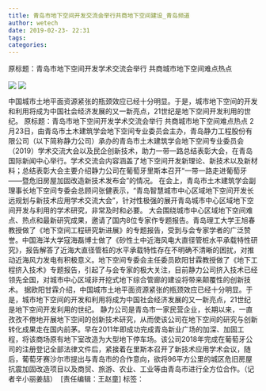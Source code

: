 ```yaml
---
title: 青岛市地下空间开发交流会举行共商地下空间建设_青岛频道
author: wetech
date: 2019-02-23- 22:31
tags: 
categories: 
---
```

原标题：青岛市地下空间开发学术交流会举行 共商城市地下空间难点热点
<!-- more -->
                
<img align="center" border="0" src="http://p1.ifengimg.com/a/2019_08/0b712f893debcb7_size30_w500_h333.jpg" />
                
<img align="center" border="0" src="http://p2.ifengimg.com/a/2016/0810/204c433878d5cf9size1_w16_h16.png" />
            
中国城市土地平面资源紧张的瓶颈效应已经十分明显。于是，城市地下空间的开发和利用将成为中国社会经济发展的又一新亮点，21世纪是地下空间开发利用的世纪。
原标题：青岛市地下空间开发学术交流会举行 共商城市地下空间难点热点
2月23日，由青岛市土木建筑学会地下空间专业委员会主办，青岛静力工程股份有限公司（以下简称静力公司）承办的青岛市土木建筑学会地下空间专业委员会（2019）学术交流大会以及民企创新技术，助力一带一路总结表彰大会，在青岛国际新闻中心举行。学术交流会内容涵盖了地下空间开发新理论、新技术以及新材料；总结表彰大会主要介绍静力公司在葡萄牙里斯本召开“一带一路走进葡萄牙——暨危旧房屋加固改造新技术发布会”的情况。
在会上，青岛市土木建筑学会副理事长地下空间专委会总顾问张健表示，“青岛智慧城市中心区域地下空间开发长远规划与新技术应用学术交流大会”，针对性极强的展开青岛城市中心区域地下空间开发与利用的学术研究，非常及时和必要。
大会围绕城市中心区域地下空间难点、热点和最新研究成果，邀请了国内8位专家作专题报告。青岛理工大学王旭春教授做了《地下空间工程研究新进展》的专题报告，受到与会专家学者的广泛赞誉。中国海洋大学寇海磊博士做了《砂性土中近海风电大直径管桩水平承载特性研究》，报告解答了近海大直径管桩的水平承载特性存在不明确不清晰的困扰，对推动近海风力发电有积极意义。地下空间专委会主任委员欧阳甘霖教授做了《地下工程挤入技术》专题报告，引起了与会专家的极大关注，目前静力公司挤入技术已经领先全国，对城市中心区域非开挖式地下综合管廊的建设将带来颠覆性的创新技术。
据欧阳甘霖介绍，中国城市土地平面资源紧张的瓶颈效应已经十分明显。于是，城市地下空间的开发和利用将成为中国社会经济发展的又一新亮点，21世纪是地下空间开发利用的世纪。
静力公司是青岛市一家民营企业，长期以来，一直孜孜不倦地开展地下空间的创新技术研究，从而使该公司在地下空间的研究与创新转化成果走在国内前茅。早在2011年即成功完成青岛新业广场的加深、加固工程，将该商场原有地下室改造为大型地下停车场。该公司2018年完成在葡萄牙公司的注册登记全部法律文件后，紧接着在里斯本召开了新技术应用学术会议，随后，葡萄牙赛沙尔市提出与青岛市的合作意向，欲将96平方公里的城区危旧房屋抗震加固改造项目以及商贸、旅游、农业、工业等由青岛市进行全方位合作。（记者辛小丽姜喆） 
[责任编辑：王赵童]
标签：
 
 
             
